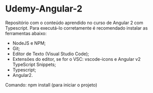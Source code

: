 # Udemy-Angular-2

Repositório com o conteúdo aprendido no curso de Angular 2 com Typescript.
Para executá-lo corretamente é recomendado instalar as ferramentas abaixo:
- NodeJS e NPM;
- Git;
- Editor de Texto (Visual Studio Code);
- Extensões do editor, se for o VSC: vscode-icons e Angular v2 TypeScript Snippets;
- Typescript;
- Angular2.

Comando: npm install (para iniciar o projeto)
